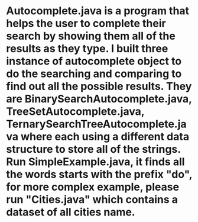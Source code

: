 # Autocomplete.java is a program that helps the user to complete their search by showing them all of the results as they type. I built three instance of autocomplete object to do the searching and comparing to find out all the possible results. They are BinarySearchAutocomplete.java, TreeSetAutocomplete.java, TernarySearchTreeAutocomplete.java where each using a different data structure to store all of the strings. Run SimpleExample.java, it finds all the words starts with the prefix "do", for more complex example, please run "Cities.java" which contains a dataset of all cities name. 
